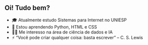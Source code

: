 ## Oi! Tudo bem?

- 🎓 Atualmente estudo Sistemas para Internet no UNIESP
- 🌱 Estou aprendendo Python, HTML e CSS
- 👩‍💻 Me interesso na área de ciência de dados e IA
- ⚡ “Você pode criar qualquer coisa: basta escrever” – C. S. Lewis

